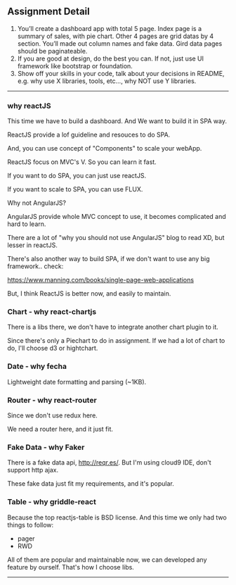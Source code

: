 
## Assignment Detail
1) You’ll create a dashboard app with total 5 page. Index page is a summary of sales, with pie chart. Other 4 pages are grid datas by 4 section. 
You’ll made out column names and fake data. Gird data pages should be paginateable.
2) If you are good at design, do the best you can. If not, just use UI framework like bootstrap or foundation.
3) Show off your skills in your code, talk about your decisions in README, e.g. why use X libraries, tools, etc..., why NOT use Y libraries.

---
###  why reactJS
This time we have to build a dashboard. And We want to build it in SPA way.

ReactJS provide a lof guideline and resouces to do SPA.

And, you can use concept of "Components" to scale your webApp. 

ReactJS focus on MVC's V. So you can learn it fast. 

If you want to do SPA, you can just use reactJS.

If you want to scale to SPA, you can use FLUX. 


Why not AngularJS?

AngularJS provide whole MVC concept to use, it becomes complicated and hard to learn.

There are a lot of "why you should not use AngularJS" blog to read XD, but lesser in reactJS.



There's also another way to build SPA, if we don't want to use any big framework.. check:

https://www.manning.com/books/single-page-web-applications

But, I think ReactJS is better now, and easily to maintain.


### Chart - why react-chartjs

There is a libs there, we don't have to integrate another chart plugin to it.

Since there's only a Piechart to do in assignment.
If we had a lot of chart to do, I'll choose d3 or hightchart.

### Date - why fecha

Lightweight date formatting and parsing (~1KB).


### Router - why react-router

Since we don't use redux here.

We need a router here, and it just fit. 



### Fake Data - why Faker

There is a fake data api, http://reqr.es/. But I'm using cloud9 IDE, don't support http ajax.

These fake data just fit my requirements, and it's popular.




### Table - why griddle-react

Because the top reactjs-table is BSD license. And this time we only had two things to follow:

* pager
* RWD



All of them are popular and maintainable now, we can developed any feature by ourself.
That's how I choose libs.



---
 
